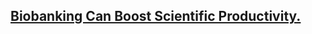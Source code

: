 ## [Biobanking Can Boost Scientific Productivity.](https://prayuja-teli.github.io/Blog/Biobank)     
